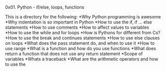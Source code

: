 0x01. Python - if/else, loops, functions

This is a directory for the following:
*Why Python programming is awesome
*Why indentation is so important in Python
*How to use the if, if ... else statements
*How to use comments
*How to affect values to variables
*How to use the while and for loops
*How is Pythons for different from Cs?
*How to use the break and continues statements
*How to use else clauses on loops
*What does the pass statement do, and when to use it
*How to use range
*What is a function and how do you use functions
*What does return a function that does not use any return statement
*Scope of variables
*Whats a traceback
*What are the arithmetic operators and how to use the
